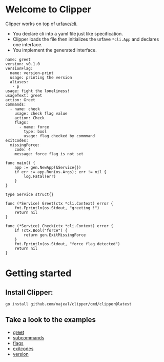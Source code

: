 # Welcome to Clipper

Clipper works on top of [urfave/cli](https://github.com/urfave/cli).<br>
- You declare cli into a yaml file just like specification.
- Clipper loads the file then initializes the urfave `*cli.App` and declares one interface.
- You implement the generated interface.

```
name: greet
version: v0.1.0
versionFlag:
  name: version-print
  usage: printing the version
  aliases:
   - p
usage: fight the loneliness!
usageText: greet
action: Greet
commands:
  - name: check
    usage: check flag value
    action: Check
    flags:
      - name: force
        type: bool
        usage: flag checked by commmand
exitCodes:
  missingForce:
    code: 4
    message: force flag is not set

```

```
func main() {
	app := gen.NewApp(&Service{})
	if err := app.Run(os.Args); err != nil {
		log.Fatal(err)
	}
}

type Service struct{}

func (*Service) Greet(ctx *cli.Context) error {
	fmt.Fprintln(os.Stdout, "greeting !")
	return nil
}

func (*Service) Check(ctx *cli.Context) error {
	if !ctx.Bool("force") {
		return gen.ExitMissingForce
	}
	fmt.Fprintln(os.Stdout, "force flag detected")
	return nil
}
```

# Getting started

## Install Clipper:
```go install github.com/najeal/clipper/cmd/clipper@latest```

## Take a look to the examples
- [greet](examples/greet/README.md)
- [subcommands](examples/subcommands/README.md)
- [flags](examples/flags/README.md)
- [exitcodes](examples/exitcodes/README.md)
- [version](examples/version/README.md)
